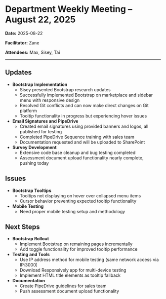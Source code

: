 # Department Weekly Meeting – August 22, 2025

**Date:** 2025-08-22

**Facilitator:** Zane

**Attendees:** Max, Sisey, Tai

---

## Updates

- **Bootstrap Implementation**
  - Sisey presented Bootstrap research updates
  - Successfully implemented Bootstrap on marketplace and sidebar menu with responsive design
  - Resolved Git conflicts and can now make direct changes on Git platform
  - Tooltip functionality in progress but experiencing hover issues
- **Email Signatures and PipeDrive**
  - Created email signatures using provided banners and logos, all published for testing
  - Completed PipeDrive Sequence training with sales team
  - Documentation requested and will be uploaded to SharePoint
- **Survey Development**
  - Extensive code base cleanup and bug testing completed
  - Assessment document upload functionality nearly complete, pushing today

## Issues

- **Bootstrap Tooltips**
  - Tooltips not displaying on hover over collapsed menu items
  - Cursor behavior preventing expected tooltip functionality
- **Mobile Testing**
  - Need proper mobile testing setup and methodology

## Next Steps

- **Bootstrap Rollout**
  - Implement Bootstrap on remaining pages incrementally
  - Add toggle functionality for improved tooltip performance
- **Testing and Tools**
  - Use IP address method for mobile testing (same network access via IP:3000)
  - Download Responsively app for multi-device testing
  - Implement HTML title elements as tooltip fallback
- **Documentation**
  - Create PipeDrive guidelines for sales team
  - Push assessment document upload functionality
